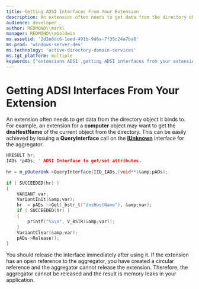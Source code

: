 ```yaml
---
title: Getting ADSI Interfaces From Your Extension
description: An extension often needs to get data from the directory object it binds to.
audience: developer
author: REDMOND\\markl
manager: REDMOND\\mbaldwin
ms.assetid: '2d2e6dc6-1eed-491b-9d6a-7f35c24a7ba8'
ms.prod: 'windows-server-dev'
ms.technology: 'active-directory-domain-services'
ms.tgt_platform: multiple
keywords: ["extensions ADSI ,getting ADSI interfaces from your extension", "ADSI ADSI ,example code C/C++ ,getting ADSI interfaces from your extension"]
---
```


# Getting ADSI Interfaces From Your Extension

An extension often needs to get data from the directory object it binds to. For example, an extension for a **computer** object may want to get the **dnsHostName** of the current object from the directory. This can be easily achieved by issuing a **QueryInterface** call on the [**IUnknown**](_com_iunknown) interface for the aggregator.


```C++
HRESULT hr;
IADs *pADs; ' ADSI Interface to get/set attributes.
 
hr = m_pOuterUnk->QueryInterface(IID_IADs,(void**)&amp;pADs);
 
if ( SUCCEEDED(hr) )
{
    VARIANT var;
    VariantInit(&amp;var);
    hr  = pADs ->Get(_bstr_t("dnsHostName"), &amp;var);
    if ( SUCCEEDED(hr) )
    { 
        printf("%S\n", V_BSTR(&amp;var));
    }
    VariantClear(&amp;var);
    pADs->Release();
}
```



You should release the interface immediately after using it. If the extension has an open reference to the aggregator, you have created a circular reference and the aggregator cannot release the extension. Therefore, the aggregator cannot be released and the result is memory leaks in your application.

 

 




